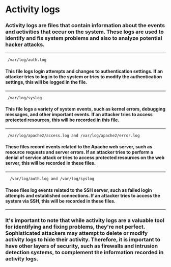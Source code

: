 # Activity logs

### Activity logs are files that contain information about the events and activities that occur on the system. These logs are used to identify and fix system problems and also to analyze potential hacker attacks.

---

     /var/log/auth.log

#### This file logs login attempts and changes to authentication settings. If an attacker tries to log in to the system or tries to modify the authentication settings, this will be logged in the file.

---

     /var/log/syslog

#### This file logs a variety of system events, such as kernel errors, debugging messages, and other important events. If an attacker tries to access protected resources, this will be recorded in this file.

---

     /var/log/apache2/access.log and /var/log/apache2/error.log

#### These files record events related to the Apache web server, such as resource requests and server errors. If an attacker tries to perform a denial of service attack or tries to access protected resources on the web server, this will be recorded in these files.

---

      /var/log/auth.log and /var/log/syslog

#### These files log events related to the SSH server, such as failed login attempts and established connections. If an attacker tries to access the system via SSH, this will be recorded in these files.

---

### It's important to note that while activity logs are a valuable tool for identifying and fixing problems, they're not perfect. Sophisticated attackers may attempt to delete or modify activity logs to hide their activity. Therefore, it is important to have other layers of security, such as firewalls and intrusion detection systems, to complement the information recorded in activity logs.
